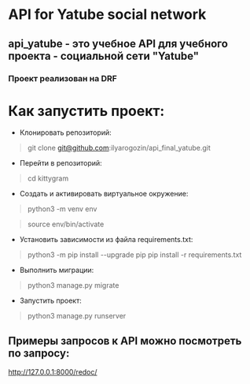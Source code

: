 # API for Yatube social network
## api_yatube - это учебное API для учебного проекта - социальной сети "Yatube"
### Проект реализован на DRF
# Как запустить проект:
- Клонировать репозиторий:
>git clone git@github.com:ilyarogozin/api_final_yatube.git

- Перейти в репозиторий:
>cd kittygram

- Cоздать и активировать виртуальное окружение:
>python3 -m venv env

>source env/bin/activate

- Установить зависимости из файла requirements.txt:
>python3 -m pip install --upgrade pip
>pip install -r requirements.txt

- Выполнить миграции:
>python3 manage.py migrate

- Запустить проект:
>python3 manage.py runserver

## Примеры запросов к API можно посмотреть по запросу:
http://127.0.0.1:8000/redoc/

